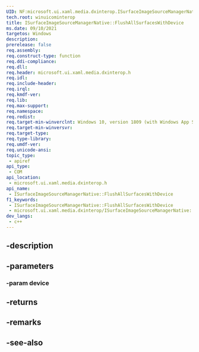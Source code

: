 ```yaml
---
UID: NF:microsoft.ui.xaml.media.dxinterop.ISurfaceImageSourceManagerNative.FlushAllSurfacesWithDevice
tech.root: winuicominterop
title: ISurfaceImageSourceManagerNative::FlushAllSurfacesWithDevice
ms.date: 09/10/2021
targetos: Windows
description: 
prerelease: false
req.assembly: 
req.construct-type: function
req.ddi-compliance: 
req.dll: 
req.header: microsoft.ui.xaml.media.dxinterop.h
req.idl: 
req.include-header: 
req.irql: 
req.kmdf-ver: 
req.lib: 
req.max-support: 
req.namespace: 
req.redist: 
req.target-min-winverclnt: Windows 10, version 1809 (with Windows App SDK 0.5 or later)
req.target-min-winversvr: 
req.target-type: 
req.type-library: 
req.umdf-ver: 
req.unicode-ansi: 
topic_type:
 - apiref
api_type:
 - COM
api_location:
 - microsoft.ui.xaml.media.dxinterop.h
api_name:
 - ISurfaceImageSourceManagerNative::FlushAllSurfacesWithDevice
f1_keywords:
 - ISurfaceImageSourceManagerNative::FlushAllSurfacesWithDevice
 - microsoft.ui.xaml.media.dxinterop/ISurfaceImageSourceManagerNative::FlushAllSurfacesWithDevice
dev_langs:
 - c++
---
```


## -description

## -parameters

### -param device

## -returns

## -remarks

## -see-also

